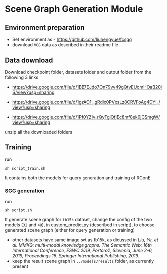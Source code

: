 # Scene Graph Generation Module

## Environment preparation
+ Set environment as - https://github.com/liuhengyue/fcsgg 
+ download ```VGG``` data as described in their readme file

## Data download
Download checkpoint folder, datasets folder and output folder from the following 3 links

+ https://drive.google.com/file/d/1BB7EJdo7On79vv49gQtvEUomHOaB20iS/view?usp=sharing

+ https://drive.google.com/file/d/1gzAO1I_gRdlx0PVxsLz8CRVFoAg4DYI_/view?usp=sharing

+ https://drive.google.com/file/d/1PfOYZIv_rQyTglOfjEc8mf8ek0jCSmgW/view?usp=sharing

unzip all the downloaded folders

## Training
run 
    
    sh script_train.sh 
It contains both the models for query generation and training of RConE

### SGG generation
run 
    
    sh script.sh 
It generate scene graph for ```fb15k``` dataset, change the config of the two models (```32``` and ```48```), in custom_predict.py (described in script), to choose generated scene graph (either for query generation or training)
+ other datasets have same image set as fb15k, as dicussed in *Liu, Ye, et al. MMKG: multi-modal knowledge graphs. The Semantic Web: 16th International Conference, ESWC 2019, Portorož, Slovenia, June 2–6, 2019, Proceedings 16. Springer International Publishing, 2019.*
+ keep the result scene graph in ```../models/results``` folder, as currently present 
